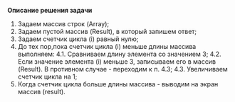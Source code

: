 **Описание решения задачи** 

1. Задаем массив строк (Array);
2. Задаем пустой массив (Result), в который запишем ответ;
3. Задаем счетчик цикла (i) равный нулю;
4. До тех пор,пока счетчик цикла (i) меньше длины массива выполняем:
    4.1. Сравниваем длину элемента со значением 3;
    4.2. Если значение элемента (i) меньше 3, записываем его в массив (Result). В противном случае - переходим к п. 4.3;
    4.3. Увеличиваем счетчик цикла на 1;
5. Когда счетчик цикла больше длины массива - выводим на экран массив (result).

